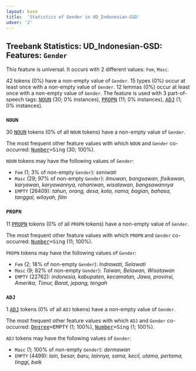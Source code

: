 ```yaml
---
layout: base
title:  'Statistics of Gender in UD_Indonesian-GSD'
udver: '2'
---
```


## Treebank Statistics: UD_Indonesian-GSD: Features: `Gender`

This feature is universal.
It occurs with 2 different values: `Fem`, `Masc`.

42 tokens (0%) have a non-empty value of `Gender`.
15 types (0%) occur at least once with a non-empty value of `Gender`.
12 lemmas (0%) occur at least once with a non-empty value of `Gender`.
The feature is used with 3 part-of-speech tags: <tt><a href="id_gsd-pos-NOUN.html">NOUN</a></tt> (30; 0% instances), <tt><a href="id_gsd-pos-PROPN.html">PROPN</a></tt> (11; 0% instances), <tt><a href="id_gsd-pos-ADJ.html">ADJ</a></tt> (1; 0% instances).

### `NOUN`

30 <tt><a href="id_gsd-pos-NOUN.html">NOUN</a></tt> tokens (0% of all `NOUN` tokens) have a non-empty value of `Gender`.

The most frequent other feature values with which `NOUN` and `Gender` co-occurred: <tt><a href="id_gsd-feat-Number.html">Number</a></tt><tt>=Sing</tt> (30; 100%).

`NOUN` tokens may have the following values of `Gender`:

* `Fem` (1; 3% of non-empty `Gender`): <em>seniwati</em>
* `Masc` (29; 97% of non-empty `Gender`): <em>ilmuwan, bangsawan, fisikawan, karyawan, karyawannya, rohaniwan, wisatawan, bangsawannya</em>
* `EMPTY` (26409): <em>tahun, orang, desa, kota, nama, bagian, bahasa, tanggal, wilayah, film</em>

### `PROPN`

11 <tt><a href="id_gsd-pos-PROPN.html">PROPN</a></tt> tokens (0% of all `PROPN` tokens) have a non-empty value of `Gender`.

The most frequent other feature values with which `PROPN` and `Gender` co-occurred: <tt><a href="id_gsd-feat-Number.html">Number</a></tt><tt>=Sing</tt> (11; 100%).

`PROPN` tokens may have the following values of `Gender`:

* `Fem` (2; 18% of non-empty `Gender`): <em>Indrawati, Selawati</em>
* `Masc` (9; 82% of non-empty `Gender`): <em>Taiwan, Belawan, Wisatawan</em>
* `EMPTY` (22762): <em>indonesia, kabupaten, kecamatan, Jawa, provinsi, Amerika, Timur, Barat, jepang, tengah</em>

### `ADJ`

1 <tt><a href="id_gsd-pos-ADJ.html">ADJ</a></tt> tokens (0% of all `ADJ` tokens) have a non-empty value of `Gender`.

The most frequent other feature values with which `ADJ` and `Gender` co-occurred: <tt><a href="id_gsd-feat-Degree.html">Degree</a></tt><tt>=EMPTY</tt> (1; 100%), <tt><a href="id_gsd-feat-Number.html">Number</a></tt><tt>=Sing</tt> (1; 100%).

`ADJ` tokens may have the following values of `Gender`:

* `Masc` (1; 100% of non-empty `Gender`): <em>dermawan</em>
* `EMPTY` (4499): <em>lain, besar, baru, lainnya, sama, kecil, utama, pertama, tinggi, baik</em>

